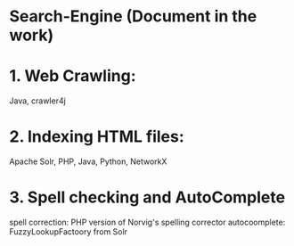 # Search-Engine (Document in the work)

# 1. Web Crawling:
Java, crawler4j

# 2. Indexing HTML files:
Apache Solr, PHP, Java, Python, NetworkX

# 3. Spell checking and AutoComplete
spell correction: PHP version of Norvig's spelling corrector
autocoomplete: FuzzyLookupFactoory from Solr

<!--
Web Crawling:
work with a simple web crawler, download web pages from the crawl and gather webpage metadata.
crawler4j (an open source Java web crawler built upon the open source crawler4j library)
maximum pages to fetch: 20,000
maximum depth: 16
number of crawlers: 7 (multi-threading for efficiency)
file type: HTML, doc, pdf and different image formats
-->

